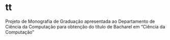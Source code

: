 tt
==

Projeto de Monografia de Graduação apresentada ao Departamento de Ciência da Computação para obtenção do título de Bacharel em “Ciência da Computação”

